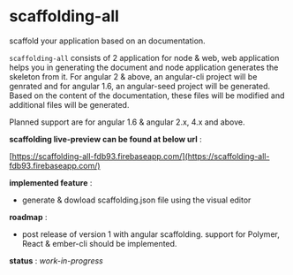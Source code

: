 # scaffolding-all

scaffold your application based on an documentation.

`scaffolding-all` consists of 2 application for node & web, web application helps you in generating the document and node application generates the skeleton from it. For angular 2 & above, an angular-cli project will be genrated and for angular 1.6, an angular-seed project will be generated. Based on the content of the documentation, these files will be modified and additional files will be generated.

Planned support are for angular 1.6 & angular 2.x, 4.x and above.

__scaffolding live-preview can be found at below url__ :

[https://scaffolding-all-fdb93.firebaseapp.com/](https://scaffolding-all-fdb93.firebaseapp.com/)

__implemented feature__ :
- generate & dowload scaffolding.json file using the visual editor

__roadmap__ :
- post release of version 1 with angular scaffolding. support for Polymer, React & ember-cli should be implemented.

__status__  : 
*work-in-progress*
